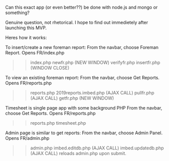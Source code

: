 Can this exact app (or even better??) be done with node.js and mongo or something?

Genuine question, not rhetorical. I hope to find out immedietely after launching this MVP.


Heres how it works:

To insert/create a new foreman report:
From the navbar, choose Foreman Report. Opens FR/index.php
>> index.php
>> newfr.php (NEW WINDOW)
>> verifyfr.php
>> insertfr.php (WINDOW CLOSE)


To view an existing foreman report:
From the navbar, choose Get Reports. Opens FR/reports.php
>> reports.php
>> 2019reports.imbed.php (AJAX CALL)
>> pullfr.php (AJAX CALL)
>> getfr.php (NEW WINDOW)


Timesheet is single page app with some background PHP
From the navbar, choose Get Reports. Opens FR/reports.php
>> reports.php
>> timesheet.php


Admin page is similar to get reports:
From the navbar, choose Admin Panel. Opens FR/admin.php
>> admin.php
>> imbed.editdb.php (AJAX CALL)
>> imbed.updatedb.php (AJAX CALL)
>> reloads admin.php upon submit.

